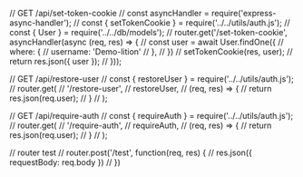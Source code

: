 



// GET /api/set-token-cookie
// const asyncHandler = require('express-async-handler');
// const { setTokenCookie } = require('../../utils/auth.js');
// const { User } = require('../../db/models');
// router.get('/set-token-cookie', asyncHandler(async (req, res) => {
//   const user = await User.findOne({
//       where: {
//         username: 'Demo-lition'
//       },
//     })
//   setTokenCookie(res, user);
//   return res.json({ user });
// }));


// GET /api/restore-user
// const { restoreUser } = require('../../utils/auth.js');
// router.get(
//   '/restore-user',
//   restoreUser,
//   (req, res) => {
//     return res.json(req.user);
//   }
// );

// GET /api/require-auth
// const { requireAuth } = require('../../utils/auth.js');
// router.get(
//   '/require-auth',
//   requireAuth,
//   (req, res) => {
//     return res.json(req.user);
//   }
// );

// router test
// router.post('/test', function(req, res) {
//     res.json({ requestBody: req.body })
// })